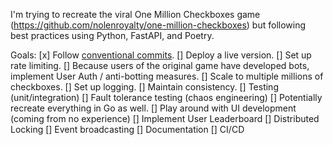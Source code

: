 I'm trying to recreate the viral One Million Checkboxes game (https://github.com/nolenroyalty/one-million-checkboxes) but following best practices using Python, FastAPI, and Poetry.


Goals:
[x] Follow [conventional commits](conventionalcommits.org).
[] Deploy a live version.
[] Set up rate limiting.
[] Because users of the original game have developed bots, implement User Auth / anti-botting measures.
[] Scale to multiple millions of checkboxes.
[] Set up logging.
[] Maintain consistency.
[] Testing (unit/integration)
[] Fault tolerance testing (chaos engineering)
[] Potentially recreate everything in Go as well.
[] Play around with UI development (coming from no experience)
[] Implement User Leaderboard
[] Distributed Locking
[] Event broadcasting
[] Documentation
[] CI/CD




